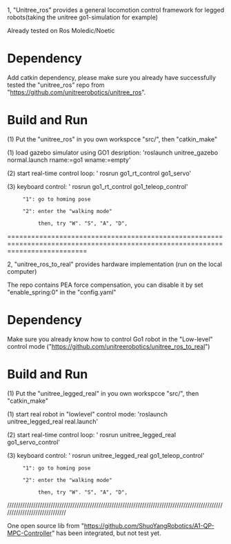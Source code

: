 1, "Unitree_ros" provides a general locomotion control framework for legged robots(taking the unitree go1-simulation for example)

Already tested on Ros Moledic/Noetic


# **Dependency**

Add catkin dependency, please make sure you already have successfully tested the "unitree_ros" repo from "https://github.com/unitreerobotics/unitree_ros".


# **Build and Run**

(1) Put the "unitree_ros" in you own workspcce "src/", then "catkin_make"

(1) load gazebo simulator using GO1 desription: 'roslaunch unitree_gazebo normal.launch rname:=go1 wname:=empty'

(2) start real-time control loop: ' rosrun go1_rt_control go1_servo'

(3) keyboard control: ' rosrun go1_rt_control go1_teleop_control'
        
         "1": go to homing pose
         
         "2": enter the "walking mode"
            
              then, try "W". "S", "A", "D",



================================================================================================================================

2, "unitree_ros_to_real" provides hardware implementation (run on the local computer)

The repo contains PEA force compensation, you can disable it by set "enable_spring:0" in the "config.yaml"

# **Dependency**

Make sure you already know how to control Go1 robot in the "Low-level" control mode ("https://github.com/unitreerobotics/unitree_ros_to_real")

# **Build and Run**

(1) Put the "unitree_legged_real" in you own workspcce "src/", then "catkin_make"

(1) start real robot in "lowlevel" control mode: 'roslaunch unitree_legged_real real.launch'

(2) start real-time control loop: ' rosrun unitree_legged_real go1_servo_control'

(3) keyboard control: ' rosrun unitree_legged_real go1_teleop_control'
        
         "1": go to homing pose
         
         "2": enter the "walking mode"
            
              then, try "W". "S", "A", "D",

//////////////////////////////////////////////////////////////////////////////////////////////////////////////////////////////

One open source lib from "https://github.com/ShuoYangRobotics/A1-QP-MPC-Controller" has been integrated, but not test yet.

